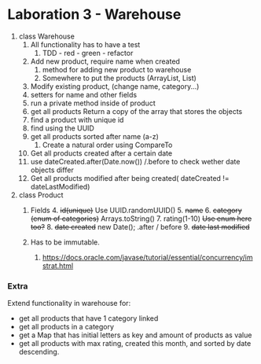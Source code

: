 # Laboration 3 - Warehouse


1. class Warehouse
    1. All functionality has to have a test
       1. TDD - red - green - refactor
    2. Add new product, require name when created
       1. method for adding new product to warehouse
       2. Somewhere to put the products (ArrayList, List)
    3. Modify existing product, (change name, category...)
      1. setters for name and other fields
      2. run a private method inside of product
    4. get all products
      Return a copy of the array that stores the objects
    5. find a product with unique id
      1. find using the UUID 
    6. get all products sorted after name (a-z)
       1. Create a natural order using CompareTo
    7. Get all products created after a certain date
      1. use dateCreated.after(Date.now()) /.before to check wether date objects differ
    8. Get all products modified after being created( dateCreated != dateLastModified)
2. class Product
   1. Fields
      4. ~~id(unique)~~
         Use UUID.randomUUID()
      5. ~~name~~
      6. ~~category (enum of categories)~~
         Arrays.toString()
      7. rating(1-10)
         ~~Use enum here too?~~ 
      8. ~~date created~~
         new Date(); .after / before 
      9. ~~date last modified~~
         
   2. Has to be immutable. 
      1. https://docs.oracle.com/javase/tutorial/essential/concurrency/imstrat.html


### Extra

Extend functionality in warehouse for:

* get all products that have 1 category linked
* get all products in a category
* get a Map that has initial letters as key and amount of products as value
* get all products with max rating, created this month, and sorted by date descending.